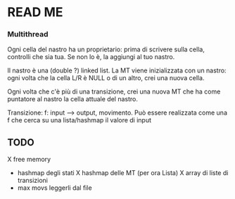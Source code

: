 # READ ME

### Multithread

Ogni cella del nastro ha un proprietario: prima di scrivere sulla cella, controlli che sia tua. Se non lo è, la
aggiungi al tuo nastro.

Il nastro è una (double ?) linked list. La MT viene inizializzata con un nastro: ogni volta che la cella L/R è
NULL o di un altro, crei una nuova cella.

Ogni volta che c'è più di una transizione, crei una nuova MT che ha come puntatore al nastro la cella attuale del nastro.

Transizione: f: input --> output, movimento.
Può essere realizzata come una f che cerca su una lista/hashmap il valore di input

## TODO

X free memory
* hashmap degli stati
X hashmap delle MT (per ora Lista)
X array di liste di transizioni
* max movs leggerli dal file